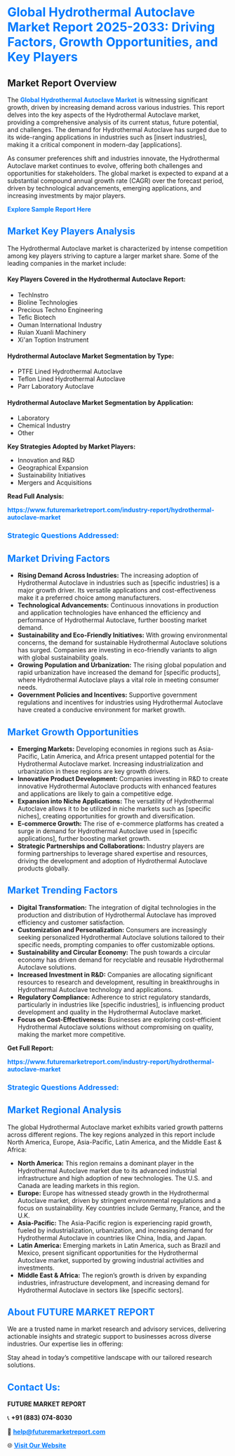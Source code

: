 <h1 style="color: #007BFF;">Global Hydrothermal Autoclave Market Report 2025-2033: Driving Factors, Growth Opportunities, and Key Players</h1>

<section id="overview">
<h2>Market Report Overview</h2>
<p>The <a href="https://www.futuremarketreport.com/industry-report/hydrothermal-autoclave-market" style="color: #007BFF; text-decoration: none;"><strong>Global Hydrothermal Autoclave Market</strong></a> is witnessing significant growth, driven by increasing demand across various industries. This report delves into the key aspects of the Hydrothermal Autoclave market, providing a comprehensive analysis of its current status, future potential, and challenges. The demand for Hydrothermal Autoclave has surged due to its wide-ranging applications in industries such as [insert industries], making it a critical component in modern-day [applications].</p>
<p>As consumer preferences shift and industries innovate, the Hydrothermal Autoclave market continues to evolve, offering both challenges and opportunities for stakeholders. The global market is expected to expand at a substantial compound annual growth rate (CAGR) over the forecast period, driven by technological advancements, emerging applications, and increasing investments by major players.</p>
</section>

<section id="overview">
<p><a href="https://www.futuremarketreport.com/request-sample/reportId=88876" style="color: #007BFF; text-decoration: none;"><strong>Explore Sample Report Here</strong></a></p>
</section>

<section id="key-players">
<h2 style="color: #007BFF;">Market Key Players Analysis</h2>
<p>The Hydrothermal Autoclave market is characterized by intense competition among key players striving to capture a larger market share. Some of the leading companies in the market include:</p>
<h4>Key Players Covered in the Hydrothermal Autoclave Report:</h4>
<ul><li>TechInstro</li><li>Bioline Technologies</li><li>Precious Techno Engineering</li><li>Tefic Biotech</li><li>Ouman International Industry</li><li>Ruian Xuanli Machinery</li><li>Xi&#039;an Toption Instrument</li></ul>
<h4>Hydrothermal Autoclave Market Segmentation by Type:</h4>
<ul><li>PTFE Lined Hydrothermal Autoclave</li><li>Teflon Lined Hydrothermal Autoclave</li><li>Parr Laboratory Autoclave</li></ul>

<h4>Hydrothermal Autoclave Market Segmentation by Application:</h4>
<ul><li>Laboratory</li><li>Chemical Industry</li><li>Other</li></ul>
<p><strong>Key Strategies Adopted by Market Players:</strong></p>
<ul>
<li>Innovation and R&D</li>
<li>Geographical Expansion</li>
<li>Sustainability Initiatives</li>
<li>Mergers and Acquisitions</li>
</ul>
</section>

<section>
<p><strong>Read Full Analysis: </strong></p><a href="https://www.futuremarketreport.com/industry-report/hydrothermal-autoclave-market" style="color: #007BFF; text-decoration: none;"><strong>https://www.futuremarketreport.com/industry-report/hydrothermal-autoclave-market</strong></a>
<h3 style="color: #007BFF;">Strategic Questions Addressed:</h3>
</section>

<section id="driving-factors">
<h2 style="color: #007BFF;">Market Driving Factors</h2>
<ul>
<li><strong>Rising Demand Across Industries:</strong> The increasing adoption of Hydrothermal Autoclave in industries such as [specific industries] is a major growth driver. Its versatile applications and cost-effectiveness make it a preferred choice among manufacturers.</li>
<li><strong>Technological Advancements:</strong> Continuous innovations in production and application technologies have enhanced the efficiency and performance of Hydrothermal Autoclave, further boosting market demand.</li>
<li><strong>Sustainability and Eco-Friendly Initiatives:</strong> With growing environmental concerns, the demand for sustainable Hydrothermal Autoclave solutions has surged. Companies are investing in eco-friendly variants to align with global sustainability goals.</li>
<li><strong>Growing Population and Urbanization:</strong> The rising global population and rapid urbanization have increased the demand for [specific products], where Hydrothermal Autoclave plays a vital role in meeting consumer needs.</li>
<li><strong>Government Policies and Incentives:</strong> Supportive government regulations and incentives for industries using Hydrothermal Autoclave have created a conducive environment for market growth.</li>
</ul>
</section>

<section id="growth-opportunities">
<h2 style="color: #007BFF;">Market Growth Opportunities</h2>
<ul>
<li><strong>Emerging Markets:</strong> Developing economies in regions such as Asia-Pacific, Latin America, and Africa present untapped potential for the Hydrothermal Autoclave market. Increasing industrialization and urbanization in these regions are key growth drivers.</li>
<li><strong>Innovative Product Development:</strong> Companies investing in R&D to create innovative Hydrothermal Autoclave products with enhanced features and applications are likely to gain a competitive edge.</li>
<li><strong>Expansion into Niche Applications:</strong> The versatility of Hydrothermal Autoclave allows it to be utilized in niche markets such as [specific niches], creating opportunities for growth and diversification.</li>
<li><strong>E-commerce Growth:</strong> The rise of e-commerce platforms has created a surge in demand for Hydrothermal Autoclave used in [specific applications], further boosting market growth.</li>
<li><strong>Strategic Partnerships and Collaborations:</strong> Industry players are forming partnerships to leverage shared expertise and resources, driving the development and adoption of Hydrothermal Autoclave products globally.</li>
</ul>
</section>

<section id="trending-factors">
<h2 style="color: #007BFF;">Market Trending Factors</h2>
<ul>
<li><strong>Digital Transformation:</strong> The integration of digital technologies in the production and distribution of Hydrothermal Autoclave has improved efficiency and customer satisfaction.</li>
<li><strong>Customization and Personalization:</strong> Consumers are increasingly seeking personalized Hydrothermal Autoclave solutions tailored to their specific needs, prompting companies to offer customizable options.</li>
<li><strong>Sustainability and Circular Economy:</strong> The push towards a circular economy has driven demand for recyclable and reusable Hydrothermal Autoclave solutions.</li>
<li><strong>Increased Investment in R&D:</strong> Companies are allocating significant resources to research and development, resulting in breakthroughs in Hydrothermal Autoclave technology and applications.</li>
<li><strong>Regulatory Compliance:</strong> Adherence to strict regulatory standards, particularly in industries like [specific industries], is influencing product development and quality in the Hydrothermal Autoclave market.</li>
<li><strong>Focus on Cost-Effectiveness:</strong> Businesses are exploring cost-efficient Hydrothermal Autoclave solutions without compromising on quality, making the market more competitive.</li>
</ul>
</section>

<section>
<p><strong>Get Full Report: </strong></p><a href="https://www.futuremarketreport.com/industry-report/hydrothermal-autoclave-market" style="color: #007BFF; text-decoration: none;"><strong>https://www.futuremarketreport.com/industry-report/hydrothermal-autoclave-market</strong></a>
<h3 style="color: #007BFF;">Strategic Questions Addressed:</h3>
</section>


<section id="regional-analysis">
<h2 style="color: #007BFF;">Market Regional Analysis</h2>
<p>The global Hydrothermal Autoclave market exhibits varied growth patterns across different regions. The key regions analyzed in this report include North America, Europe, Asia-Pacific, Latin America, and the Middle East & Africa:</p>
<ul>
<li><strong>North America:</strong> This region remains a dominant player in the Hydrothermal Autoclave market due to its advanced industrial infrastructure and high adoption of new technologies. The U.S. and Canada are leading markets in this region.</li>
<li><strong>Europe:</strong> Europe has witnessed steady growth in the Hydrothermal Autoclave market, driven by stringent environmental regulations and a focus on sustainability. Key countries include Germany, France, and the U.K.</li>
<li><strong>Asia-Pacific:</strong> The Asia-Pacific region is experiencing rapid growth, fueled by industrialization, urbanization, and increasing demand for Hydrothermal Autoclave in countries like China, India, and Japan.</li>
<li><strong>Latin America:</strong> Emerging markets in Latin America, such as Brazil and Mexico, present significant opportunities for the Hydrothermal Autoclave market, supported by growing industrial activities and investments.</li>
<li><strong>Middle East & Africa:</strong> The region’s growth is driven by expanding industries, infrastructure development, and increasing demand for Hydrothermal Autoclave in sectors like [specific sectors].</li>
</ul>
</section>

<footer>
<h2 style="color: #007BFF;">About FUTURE MARKET REPORT</h2>
<p>We are a trusted name in market research and advisory services, delivering actionable insights and strategic support to businesses across diverse industries. Our expertise lies in offering:</p>

<p>Stay ahead in today’s competitive landscape with our tailored research solutions.</p>

<h2 style="color: #007BFF;">Contact Us:</h2>
<p><strong>FUTURE MARKET REPORT</strong></p>
<p>📞 <strong>+91 (883) 074-8030</strong></p>
<p>📧 <strong><a href="mailto:help@futuremarketreport.com" style="color: #007BFF;">help@futuremarketreport.com</a></strong></p>
<p>🌐 <strong><a href="https://www.futuremarketreport.com/" style="color: #007BFF;">Visit Our Website</a></strong></p>
</footer>